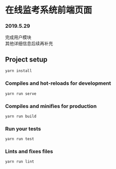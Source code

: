 # 在线监考系统前端页面

### 2019.5.29
完成用户模块  
其他详细信息后续再补充

## Project setup
```
yarn install
```

### Compiles and hot-reloads for development
```
yarn run serve
```

### Compiles and minifies for production
```
yarn run build
```

### Run your tests
```
yarn run test
```

### Lints and fixes files
```
yarn run lint
```
